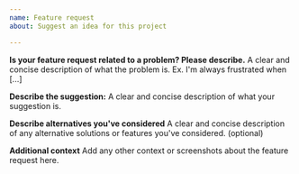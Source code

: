 ```yaml
---
name: Feature request
about: Suggest an idea for this project

---
```


**Is your feature request related to a problem? Please describe.**
A clear and concise description of what the problem is. Ex. I'm always frustrated when [...]

**Describe the suggestion:**
A clear and concise description of what your suggestion is.

**Describe alternatives you've considered**
A clear and concise description of any alternative solutions or features you've considered. (optional)

**Additional context**
Add any other context or screenshots about the feature request here.
